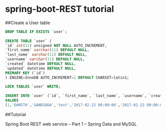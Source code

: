 # spring-boot-REST tutorial

##Create a User table
```sql
DROP TABLE IF EXISTS `user`;
 
CREATE TABLE `user` (
`id` int(11) unsigned NOT NULL AUTO_INCREMENT,
`first_name` varchar(11) DEFAULT NULL,
`last_name` varchar(11) DEFAULT NULL,
`username` varchar(11) DEFAULT NULL,
`created` datetime DEFAULT NULL,
`updated` datetime DEFAULT NULL,
PRIMARY KEY (`id`)
) ENGINE=InnoDB AUTO_INCREMENT=2 DEFAULT CHARSET=latin1;
 
LOCK TABLES `user` WRITE;
 
INSERT INTO `user` (`id`, `first_name`, `last_name`, `username`, `created`, `updated`)
VALUES
(1,'DAMITH','GANEGODA','test','2017-02-22 00:00:00','2017-02-22 00:00:00');
```

##Tutorial

Spring Boot REST web service – Part 1 – Spring Data and MySQL
